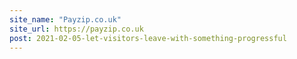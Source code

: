 ```yaml
---
site_name: "Payzip.co.uk"
site_url: https://payzip.co.uk
post: 2021-02-05-let-visitors-leave-with-something-progressful
---
```

